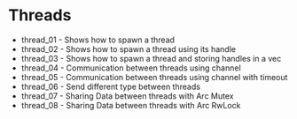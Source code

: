 # Threads

* thread_01 - Shows how to spawn a thread
* thread_02 - Shows how to spawn a thread using its handle
* thread_03 - Shows how to spawn a thread and storing handles in a vec
* thread_04 - Communication between threads using channel
* thread_05 - Communication between threads using channel with timeout
* thread_06 - Send different type between threads
* thread_07 - Sharing Data between threads with Arc Mutex
* thread_08 - Sharing Data between threads with Arc RwLock
